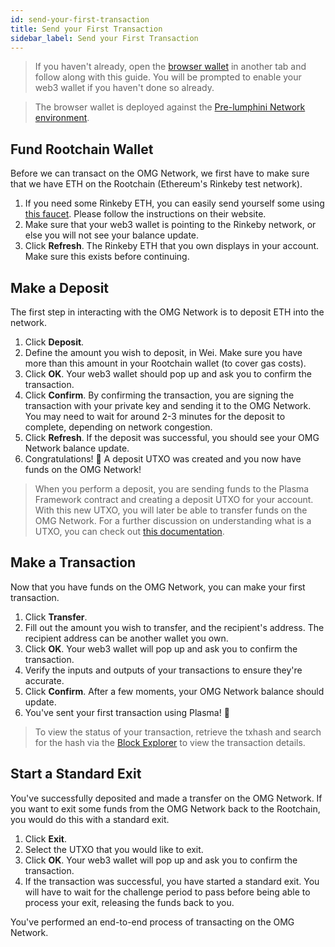 ```yaml
---
id: send-your-first-transaction
title: Send your First Transaction
sidebar_label: Send your First Transaction
---
```


> If you haven't already, open the [browser wallet]() in another tab and follow along with this guide. You will be prompted to enable your web3 wallet if you haven't done so already.

> The browser wallet is deployed against the [Pre-lumphini Network environment](network-connection-details.md).

## Fund Rootchain Wallet
Before we can transact on the OMG Network, we first have to make sure that we have ETH on the Rootchain (Ethereum's Rinkeby test network).
1. If you need some Rinkeby ETH, you can easily send yourself some using [this faucet](https://faucet.rinkeby.io/). Please follow the instructions on their website.
2. Make sure that your web3 wallet is pointing to the Rinkeby network, or else you will not see your balance update.
3. Click **Refresh**. The Rinkeby ETH that you own displays in your account. Make sure this exists before continuing.

## Make a Deposit

The first step in interacting with the OMG Network is to deposit ETH into the network. 

1. Click **Deposit**.
2. Define the amount you wish to deposit, in Wei. Make sure you have more than this amount in your Rootchain wallet (to cover gas costs).
3. Click **OK**. Your web3 wallet should pop up and ask you to confirm the transaction.
4. Click **Confirm**. By confirming the transaction, you are signing the transaction with your private key and sending it to the OMG Network. You may need to wait for around 2-3 minutes for the deposit to complete, depending on network congestion.
5. Click **Refresh**. If the deposit was successful, you should see your OMG Network balance update.
6. Congratulations! 🎉 A deposit UTXO was created and you now have funds on the OMG Network!

> When you perform a deposit, you are sending funds to the Plasma Framework contract and creating a deposit UTXO for your account. With this new UTXO, you will later be able to transfer funds on the OMG Network. For a further discussion on understanding what is a UTXO, you can check out [this documentation]().

## Make a Transaction

Now that you have funds on the OMG Network, you can make your first transaction.

1. Click **Transfer**.
2. Fill out the amount you wish to transfer, and the recipient's address. The recipient address can be another wallet you own.
3. Click **OK**. Your web3 wallet will pop up and ask you to confirm the transaction.
4. Verify the inputs and outputs of your transactions to ensure they're accurate.
5. Click **Confirm**. After a few moments, your OMG Network balance should update.
6. You've sent your first transaction using Plasma! 🎊 

> To view the status of your transaction, retrieve the txhash and search for the hash via the [Block Explorer](https://quest-pre-lumphini.omg.network/) to view the transaction details.

## Start a Standard Exit

You've successfully deposited and made a transfer on the OMG Network. If you want to exit some funds from the OMG Network back to the Rootchain, you would do this with a standard exit.

1. Click **Exit**.
2. Select the UTXO that you would like to exit.
3. Click **OK**. Your web3 wallet will pop up and ask you to confirm the transaction.
4. If the transaction was successful, you have started a standard exit. You will have to wait for the challenge period to pass before being able to process your exit, releasing the funds back to you.

You've performed an end-to-end process of transacting on the OMG Network.

